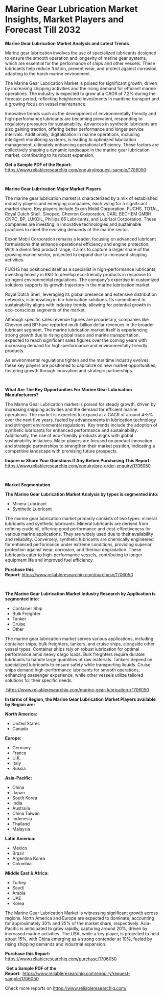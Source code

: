 <p><h1>Marine Gear Lubrication Market Insights, Market Players and Forecast Till 2032</h1></p><p><strong>Marine Gear Lubrication Market Analysis and Latest Trends</strong></p>
<p><p>Marine gear lubrication involves the use of specialized lubricants designed to ensure the smooth operation and longevity of marine gear systems, which are essential for the performance of ships and other vessels. These lubricants help reduce friction, prevent wear, and protect against corrosion, adapting to the harsh marine environment.</p><p>The Marine Gear Lubrication Market is poised for significant growth, driven by increasing shipping activities and the rising demand for efficient marine operations. The industry is expected to grow at a CAGR of 7.2% during the forecast period, reflecting heightened investments in maritime transport and a growing focus on vessel maintenance. </p><p>Innovative trends such as the development of environmentally friendly and high-performance lubricants are becoming prevalent, responding to regulatory pressures for sustainability. Advances in synthetic lubricants are also gaining traction, offering better performance and longer service intervals. Additionally, digitalization in marine operations, including intelligent monitoring systems, is leading to optimized lubrication management, ultimately enhancing operational efficiency. These factors are collectively shaping a dynamic landscape in the marine gear lubrication market, contributing to its robust expansion.</p></p>
<p><strong>Get a Sample PDF of the Report:&nbsp;</strong> <a href="https://www.reliableresearchiq.com/enquiry/request-sample/1706050?utm_campaign=1842&utm_medium=2&utm_source=Github&utm_content=ia&utm_term=10012025&utm_id=marine-gear-lubrication">https://www.reliableresearchiq.com/enquiry/request-sample/1706050</a></p>
<p>&nbsp;</p>
<p><strong>Marine Gear Lubrication Major Market Players</strong></p>
<p><p>The marine gear lubrication market is characterized by a mix of established industry players and emerging companies, each vying for a significant market share. Key players include Exxon Mobil Corporation, FUCHS, TOTAL, Royal Dutch Shell, Sinopec, Chevron Corporation, CARL BECHEM GMBH, CNPC, BP, LUKOIL, Phillips 66 Lubricants, and Lubrizol Corporation. These companies are investing in innovative technologies and sustainable practices to meet the evolving demands of the marine sector.</p><p>Exxon Mobil Corporation remains a leader, focusing on advanced lubricant formulations that enhance operational efficiency and engine protection. With a diversified product range, it aims to capture a larger share of the growing marine sector, projected to expand due to increased shipping activities.</p><p>FUCHS has positioned itself as a specialist in high-performance lubricants, investing heavily in R&D to develop eco-friendly products in response to stringent environmental regulations. The company’s expertise in customized solutions supports its growth trajectory in the marine lubrication market.</p><p>Royal Dutch Shell, leveraging its global presence and extensive distribution networks, is innovating in bio-lubrication solutions. Its commitment to sustainability aligns with industry trends, allowing for potential growth in eco-conscious segments of the market.</p><p>Although specific sales revenue figures are proprietary, companies like Chevron and BP have reported multi-billion dollar revenues in the broader lubricant segment. The marine lubrication market itself is experiencing strong growth due to rising global trade and marine transportation, expected to reach significant sales figures over the coming years with increasing demand for high-performance and environmentally friendly products.</p><p>As environmental regulations tighten and the maritime industry evolves, these key players are positioned to capitalize on new market opportunities, fostering growth through innovation and strategic partnerships.</p></p>
<p>&nbsp;</p>
<p><strong>What Are The Key Opportunities For Marine Gear Lubrication Manufacturers?</strong></p>
<p><p>The Marine Gear Lubrication market is poised for steady growth, driven by increasing shipping activities and the demand for efficient marine operations. The market is expected to expand at a CAGR of around 4-5% over the next five years, fueled by advancements in lubrication technology and stringent environmental regulations. Key trends include the adoption of synthetic lubricants for enhanced performance and sustainability. Additionally, the rise of eco-friendly products aligns with global sustainability initiatives. Major players are focused on product innovation and strategic partnerships to strengthen their market position, indicating a competitive landscape with promising future prospects.</p></p>
<p><strong>Inquire or Share Your Questions If Any Before Purchasing This Report:</strong> <a href="https://www.reliableresearchiq.com/enquiry/pre-order-enquiry/1706050?utm_campaign=1842&utm_medium=2&utm_source=Github&utm_content=ia&utm_term=10012025&utm_id=marine-gear-lubrication">https://www.reliableresearchiq.com/enquiry/pre-order-enquiry/1706050</a></p>
<p>&nbsp;</p>
<p><strong>Market Segmentation</strong></p>
<p><strong>The Marine Gear Lubrication Market Analysis by types is segmented into:</strong></p>
<p><ul><li>Minera Lubricant</li><li>Synthetic Lubricant</li></ul></p>
<p><p>The marine gear lubrication market primarily consists of two types: mineral lubricants and synthetic lubricants. Mineral lubricants are derived from refining crude oil, offering good performance and cost-effectiveness for various marine applications. They are widely used due to their availability and reliability. Conversely, synthetic lubricants are chemically engineered for enhanced performance under extreme conditions, providing superior protection against wear, corrosion, and thermal degradation. These lubricants cater to high-performance vessels, contributing to longer equipment life and improved fuel efficiency.</p></p>
<p><strong>Purchase this Report:&nbsp;</strong><a href="https://www.reliableresearchiq.com/purchase/1706050?utm_campaign=1842&utm_medium=2&utm_source=Github&utm_content=ia&utm_term=10012025&utm_id=marine-gear-lubrication">https://www.reliableresearchiq.com/purchase/1706050</a></p>
<p>&nbsp;</p>
<p><strong>The Marine Gear Lubrication Market Industry Research by Application is segmented into:</strong></p>
<p><ul><li>Container Ship</li><li>Bulk Freighter</li><li>Tanker</li><li>Cruise</li><li>Other</li></ul></p>
<p><p>The marine gear lubrication market serves various applications, including container ships, bulk freighters, tankers, and cruise ships, alongside other vessel types. Container ships rely on robust lubrication for optimal performance amid heavy cargo loads. Bulk freighters require durable lubricants to handle large quantities of raw materials. Tankers depend on specialized lubricants to ensure safety while transporting liquids. Cruise ships demand high-performance lubricants for smooth operations, enhancing passenger experience, while other vessels utilize tailored solutions for their specific needs.</p></p>
<p><a href="https://www.reliableresearchiq.com/marine-gear-lubrication-r1706050?utm_campaign=1842&utm_medium=2&utm_source=Github&utm_content=ia&utm_term=10012025&utm_id=marine-gear-lubrication">&nbsp;https://www.reliableresearchiq.com/marine-gear-lubrication-r1706050</a></p>
<p><strong>In terms of Region, the Marine Gear Lubrication Market Players available by Region are:</strong></p>
<p>
    <p> <strong> North America: </strong>
        <ul>
            <li>United States</li>
            <li>Canada</li>
        </ul>
        </p> 
    <p> <strong> Europe: </strong>
        <ul>
            <li>Germany</li>
            <li>France</li>
            <li>U.K.</li>
            <li>Italy</li>
            <li>Russia</li>
        </ul>
        </p> 
    <p> <strong> Asia-Pacific: </strong>
        <ul>
            <li>China</li>
            <li>Japan</li>
            <li>South Korea</li>
            <li>India</li>
            <li>Australia</li>
            <li>China Taiwan</li>
            <li>Indonesia</li>
            <li>Thailand</li>
            <li>Malaysia</li>
        </ul>
        </p> 
    <p> <strong> Latin America: </strong>
        <ul>
            <li>Mexico</li>
            <li>Brazil</li>
            <li>Argentina Korea</li>
            <li>Colombia</li>
        </ul>
        </p> 
    <p> <strong> Middle East & Africa: </strong>
        <ul>
            <li>Turkey</li>
            <li>Saudi</li>
            <li>Arabia</li>
            <li>UAE</li>
            <li>Korea</li>
        </ul>
    </p>
    </p>
<p><p>The Marine Gear Lubrication Market is witnessing significant growth across regions. North America and Europe are expected to dominate, accounting for approximately 30% and 25% of the market share, respectively. Asia-Pacific is anticipated to grow rapidly, capturing around 20%, driven by increased marine activities. The USA, while a key player, is projected to hold about 15%, with China emerging as a strong contender at 10%, fueled by rising shipping demands and industrial expansion.</p></p>
<p><strong>Purchase this Report: </strong><a href="https://www.reliableresearchiq.com/purchase/1706050?utm_campaign=1842&utm_medium=2&utm_source=Github&utm_content=ia&utm_term=10012025&utm_id=marine-gear-lubrication">https://www.reliableresearchiq.com/purchase/1706050</a></p>
<p>&nbsp;<strong>Get a Sample PDF of the Report:&nbsp;&nbsp;</strong><a href="https://www.reliableresearchiq.com/enquiry/request-sample/1706050?utm_campaign=1842&utm_medium=2&utm_source=Github&utm_content=ia&utm_term=10012025&utm_id=marine-gear-lubrication">https://www.reliableresearchiq.com/enquiry/request-sample/1706050</a></p>
<p><strong></strong></p>
<p>Check more reports on <a href="https://www.reliableresearchiq.com/?utm_campaign=1842&utm_medium=2&utm_source=Github&utm_content=ia&utm_term=10012025&utm_id=marine-gear-lubrication">https://www.reliableresearchiq.com/</a></p>